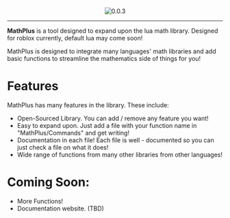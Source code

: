 <div>&nbsp;</div>

<div align="center">
    <img src="https://img.shields.io/badge/version-0.0.3-blue" alt="0.0.3" /></a>
</div>

<hr />

**MathPlus** is a tool designed to expand upon the lua math library. Designed for roblox currently, default lua may come soon!

MathPlus is designed to integrate many languages' math libraries and add basic functions to streamline the mathematics side of things for you!

# Features

MathPlus has many features in the library. These include:

* Open-Sourced Library. You can add / remove any feature you want!
* Easy to expand upon. Just add a file with your function name in "MathPlus/Commands" and get writing!
* Documentation in each file! Each file is well - documented so you can just check a file on what it does! 
* Wide range of functions from many other libraries from other languages!

# Coming Soon:

* More Functions!
* Documentation website. (TBD)
